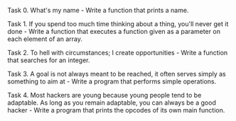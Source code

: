 Task 0. What's my name - Write a function that prints a name.



Task 1. If you spend too much time thinking about a thing, you'll never get it done - Write a function that executes a function given as a parameter on each element of an array.



Task 2. To hell with circumstances; I create opportunities - Write a function that searches for an integer.



Task 3. A goal is not always meant to be reached, it often serves simply as something to aim at - Write a program that performs simple operations.



Task 4. Most hackers are young because young people tend to be adaptable. As long as you remain adaptable, you can always be a good hacker - Write a program that prints the opcodes of its own main function.



